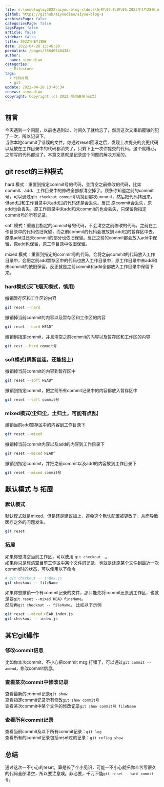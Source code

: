 ```yaml
---
file: e:\newblog\my2022\aiyou-blog-s\docs\历程\02.片段\09.2022年4月28日.md
github: https://github/aiyoudiao/aiyou-blog-s
archivesPage: false
categoriesPage: false
tagsPage: false
article: false
sidebar: false
title: 2022年4月28日
date: 2022-04-28 13:46:30
permalink: /pages/38646340434/
author: 
  name: aiyoudiao
categories: 
  - Milestone
tags: 
  - 代码片段
  - git
update: 2022-04-28 13:46:34
renews: aiyoudiao
copyright: Copyright (c) 2022 哎哟迪奥(码二)
---
```


## 前言

今天遇到一个问题，以前也遇到过，时间久了就给忘了，然后这次又重蹈覆辙的犯了一次，所以记录下。  
当你本地commit了错误的文件，你通过reset回滚之后，发现上次提交的变更代码以及放在工作目录中的代码都消失了，只剩下上一次你提交的代码。这个就糟心，之前写的代码都没了。本篇文章就是记录这个问题的解决方案的。

<!-- more -->

## git reset的三种模式

hard 模式：重置到指定commit号的代码，会清空之前修改的代码，比如 commit、add、工作目录中的修改全部都清空掉了。顶多你知道之前的commit号，可以通过`git checkout commit号`切换到那次commit，然后把代码拷出来，但add过和工作目录中未add过的代码还是会丢失。反正 原commit会丢失，原add也会丢失，原工作目录中未add和未commit的也会丢失，只保留你指定commit号的所有记录。

soft 模式：重置到指定的commit号的代码，不会清空之前修改的代码，之前在工作目录中的代码依旧保留，而之前commit的代码会被放到 add过的暂存区中去，原来add过还未commit的部分也依旧保留。反正之前的commit都会放入add中保留，原add也保留，原工作目录中依旧保留。

mixed 模式：重置到指定的commit号的代码，会将之前commit的代码放入工作目录中，会把之前add暂存区中的代码也放入工作目录中，原工作目录中未add和未commit的依旧保留。反正就是之前commit和add全都放入工作目录中保留下来。

### hard模式(灰飞烟灭模式，慎用)

撤销暂存区和工作区的内容

```bash
git reset --hard
```

撤销掉当前commit的内容以及暂存区和工作区的内容

```bash
git reset --hard HEAD^
```

撤销到指定commit，并且清空之前commit的内容以及暂存区和工作区的内容

```bash
git rest --hard commit号
```


### soft模式(耦断丝连，还能接上)

撤销掉当前commit的内容到暂存区中

```bash
git reset --soft HEAD^
```

撤销到指定commit，把之前所有commit记录中的内容都放入暂存区中

```bash
git reset --soft commit号
```

### mixed模式(尘归尘，土归土，可能有点乱)

撤销当前add暂存区中的内容到工作目录下

```bash
git reset --mixed
```

撤销掉当前commit内容以及add的内容到工作目录下

```bash
git reset --mixed HEAD^
```

撤销到指定commit，并把之前commit以及add的内容放到工作目录下

```bash
git reset --mixed commit号
```

## 默认模式 与 拓展

### 默认模式

默认模式就是mixed，但是还是建议加上，避免这个默认配置被更改了，从而导致医疗之外的问题发生。

```bash
git reset
```

### 拓展

如果你想清空当前工作区，可以使用 `git checkout .`。  
如果你只是想清空当前工作区中某个文件的记录，也就是还原某个文件到最近一次commit时的状态，可以使用以下命令

```bash
# git checkout -- index.js
git checkout -- fileName
```

如果你想撤销一个有commit记录的文件，那只能先将commit还原到工作区，也就是要`git reset --mixed HEAD fineName`。  
然后再`git checkout -- fileName`。
比如以下示例

```bash
git reset --mixed HEAD index.js
git checkout -- index.js
```

## 其它git操作


### 修改commit信息 

比如你本次commit，不小心把commit msg 打错了，可以通过`git commit --amend`，修改commit信息。

### 查看某次commit中修改记录

查看最新的commit记录`git show`  
查看指定commit记录所有修改`git show commit号`  
查看某次commit中某个文件的修改记录`git show commit号 fileName`


### 查看所有commit记录

查看当前commit及以下所有commit记录：`git log`  
查看所有的commit记录包括reset过的记录：`git reflog show`  

## 总结

通过这次一不小心的reset，算是长了个小见识，可能一不小心就把你辛苦写很久的代码全部清空，所以要注意噢。非必要，千万不能`git reset --hard commit号`。